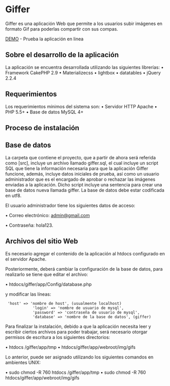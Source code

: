 # Giffer

Giffer es una aplicación Web que permite a los usuarios subir imágenes en formato Gif para poderlas compartir con sus compas.

[DEMO](http://prauprau.net/giffer) - Prueba la aplicación en linea

## Sobre el desarrollo de la aplicación

La aplicación se encuentra desarrollada utilizando las siguientes librerías: 
•	Framework CakePHP 2.9 
•	Materializecss
•	lightbox
•	datatables
•	jQuery 2.2.4

## Requerimientos

Los requerimientos mínimos del sistema son:
•	Servidor HTTP Apache
•	PHP 5.5+
•	Base de datos MySQL 4+

## Proceso de instalación

## Base de datos

La carpeta que contiene el proyecto, que a partir de ahora será referida como [src], incluye un archivo llamado giffer.sql, el cual incluye un script SQL que tiene la información necesaria para que la aplicación Giffer funcione, además, incluye datos iniciales de prueba, así como un usuario administrador que es el encargado de aprobar o rechazar las imágenes enviadas a la aplicación. Dicho script incluye una sentencia para crear una base de datos nueva llamada giffer. 
La base de datos debe estar codificada en utf8. 

El usuario administrador tiene los siguientes datos de acceso:

•	Correo electrónico: admin@gmail.com

•	Contraseña: hola123.

## Archivos del sitio Web

Es necesario agregar el contenido de la aplicación al htdocs configurado en el servidor Apache.

Posteriormente, deberá cambiar la configuración de la base de datos, para realizarlo se tiene que editar el archivo:

•	htdocs/giffer/app/Config/database.php

y modificar las líneas: 

     'host' => 'nombre de host', (usualmente localhost)
                'login' => 'nombre de usuario de mysql',
                'password' => 'contraseña de usuario de mysql',
                'database' => 'nombre de la base de datos', (giffer)

Para finalizar la instalación, debido a que la aplicación necesita leer y escribir ciertos archivos para poder trabajar, será necesario otorgar permisos de escritura a los siguientes directorios:

•	htdocs /giffer/app/tmp
•	htdocs/giffer/app/webroot/img/gifs

Lo anterior, puede ser asignado utilizando los siguientes comandos en ambientes UNIX:

•	sudo chmod -R 760 htdocs /giffer/app/tmp
•	sudo chmod -R 760 htdocs/giffer/app/webroot/img/gifs
